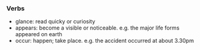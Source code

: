 ### Verbs

* glance: read quicky or curiosity
* appears: become a visible or noticeable. e.g. the major life forms appeared on earth
* occur: happen; take place. e.g. the accident occurred at about 3.30pm
